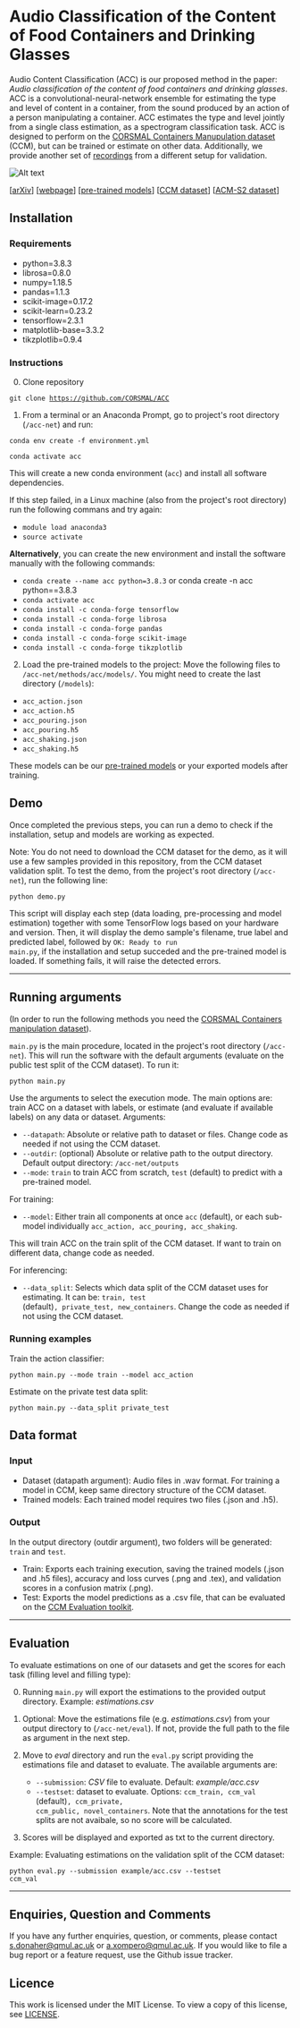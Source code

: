 # Audio Classification of the Content of Food Containers and Drinking Glasses

Audio Content Classification (ACC) is our proposed method in the paper: *Audio classification of the content of food containers and drinking glasses*.
ACC is a convolutional-neural-network ensemble for estimating the type and level of content in a container, from the sound produced by an action of a person manipulating a container. ACC estimates the type and level jointly from a single class estimation, as a spectrogram classification task. ACC is designed to perform on the [CORSMAL Containers Manupulation dataset](http://corsmal.eecs.qmul.ac.uk/containers_manip.html) (CCM), but can be trained or estimate on other data. Additionally, we provide another set of [recordings](https://zenodo.org/) from a different setup for validation.


![Alt text](acc_image.png)

[[arXiv](https://arxiv.org/)]
[[webpage](http://corsmal.eecs.qmul.ac.uk/containers_manip.html)]
[[pre-trained models](https://zenodo.org/record/4770061#.YKPJtCbTU5k)]
[[CCM dataset](http://corsmal.eecs.qmul.ac.uk/containers_manip.html)]
[[ACM-S2 dataset](https://zenodo.org/record/4770439#.YKPacSbTU5k)]

## Installation

### Requirements
* python=3.8.3
* librosa=0.8.0
* numpy=1.18.5
* pandas=1.1.3
* scikit-image=0.17.2
* scikit-learn=0.23.2
* tensorflow=2.3.1
* matplotlib-base=3.3.2
* tikzplotlib=0.9.4

### Instructions

0. Clone repository

<code>git clone https://github.com/CORSMAL/ACC</code>

1. From a terminal or an Anaconda Prompt, go to project's root directory (<code>/acc-net</code>) and run: 

<code>conda env create -f environment.yml</code>

<code>conda activate acc</code>

This will create a new conda environment (<code>acc</code>) and install all software dependencies.

If this step failed, in a Linux machine (also from the project's root directory) run the following commans and try again:

* <code>module load anaconda3</code>
* <code>source activate</code>

**Alternatively**, you can create the new environment and install the software manually with the following commands:

* <code>conda create --name acc python=3.8.3</code> or conda create -n acc python==3.8.3
* <code>conda activate acc</code>
* <code>conda install -c conda-forge tensorflow</code>
* <code>conda install -c conda-forge librosa</code>
* <code>conda install -c conda-forge pandas</code>
* <code>conda install -c conda-forge scikit-image</code>
* <code>conda install -c conda-forge tikzplotlib</code>


2. Load the pre-trained models to the project:
Move the following files to <code>/acc-net/methods/acc/models/</code>. You might need to create the last directory (<code>/models</code>):

* <code>acc_action.json</code>
* <code>acc_action.h5</code>
* <code>acc_pouring.json</code>
* <code>acc_pouring.h5</code>
* <code>acc_shaking.json</code>
* <code>acc_shaking.h5</code>

These models can be our [pre-trained models](https://zenodo.org/record/4770061#.YKPJtCbTU5k) or your exported models after training.

## Demo

Once completed the previous steps, you can run a demo to check if the installation, setup and models are working as expected.

Note: You do not need to download the CCM dataset for the demo, as it will use a few samples provided in this repository, from the CCM dataset validation split. To test the demo, from the project's root directory (<code>/acc-net</code>), run the following line:

<code>python demo.py</code>

This script will display each step (data loading, pre-processing and model estimation) together with some TensorFlow logs based on your hardware and version. Then, it will display the demo sample's filename, true label and predicted label, followed by <code>OK: Ready to run main.py</code>, if the installation and setup succeded and the pre-trained model is loaded. If something fails, it will raise the detected errors.

---

## Running arguments
(In order to run the following methods you need the [CORSMAL Containers manipulation dataset](http://corsmal.eecs.qmul.ac.uk/containers_manip.html)).

<code>main.py</code> is the main procedure, located in the project's root directory (<code>/acc-net</code>). This will run the software with the default arguments (evaluate on the public test split of the CCM dataset). To run it:

<code>python main.py</code>

Use the arguments to select the execution mode. The main options are: train ACC on a dataset with labels, or estimate (and evaluate if available labels) on any data or dataset. Arguments:

- `--datapath`: Absolute or relative path to dataset or files. Change code as needed if not using the CCM dataset.
- `--outdir`: (optional) Absolute or relative path to the output directory. Default output directory: <code>/acc-net/outputs</code>
- `--mode`: <code>train</code> to train ACC from scratch, <code>test</code> (default) to predict with a pre-trained model.

For training:
- `--model`: Either train all components at once <code>acc</code> (default), or each sub-model individually <code>acc_action, acc_pouring, acc_shaking</code>.

This will train ACC on the train split of the CCM dataset. If want to train on different data, change code as needed.

For inferencing:
- `--data_split`: Selects which data split of the CCM dataset uses for estimating. It can be: <code>train, test </code>(default)<code>, private_test, new_containers</code>. Change the code as needed if not using the CCM dataset.

### Running examples

Train the action classifier:

<code>python main.py --mode train --model acc_action</code>

Estimate on the private test data split:

<code>python main.py --data_split private_test</code>

## Data format

### Input
* Dataset (datapath argument): Audio files in .wav format. For training a model in CCM, keep same directory structure of the CCM dataset.
* Trained models: Each trained model requires two files (.json and .h5).</code>

### Output
In the output directory (outdir argument), two folders will be generated: <code>train</code> and <code>test</code>.
* Train: Exports each training execution, saving the trained models (.json and .h5 files), accuracy and loss curves (.png and .tex), and validation scores in a confusion matrix (.png).
* Test: Exports the model predictions as a .csv file, that can be evaluated on the [CCM Evaluation toolkit](https://github.com/CORSMAL/CORSMALChallengeEvalToolkit).

---

## Evaluation

To evaluate estimations on one of our datasets and get the scores for each task (filling level and filling type):

0. Running <code>main.py</code> will export the estimations to the provided output directory. Example: *estimations.csv*

1. Optional: Move the estimations file (e.g. *estimations.csv*) from your output directory to (<code>/acc-net/eval</code>). If not, provide the full path to the file as argument in the next step.

2. Move to *eval* directory and run the <code>eval.py</code> script providing the estimations file and dataset to evaluate. The available arguments are:
    * `--submission`: *CSV* file to evaluate. Default: *example/acc.csv*
    * `--testset`: dataset to evaluate. Options: <code>ccm_train, ccm_val</code> (default)<code>, ccm_private, ccm_public, novel_containers</code>. Note that the annotations for the test splits are not avaibale, so no score will be calculated.

3. Scores will be displayed and exported as txt to the current directory.

Example: Evaluating estimations on the validation split of the CCM dataset:

<code>python eval.py --submission example/acc.csv --testset ccm_val</code>

---

## Enquiries, Question and Comments

If you have any further enquiries, question, or comments, please contact <email>s.donaher@qmul.ac.uk</email> or <email>a.xompero@qmul.ac.uk</email>. 
If you would like to file a bug report or a feature request, use the Github issue tracker. 


## Licence

This work is licensed under the MIT License.  To view a copy of this license, see
[LICENSE](LICENSE).

